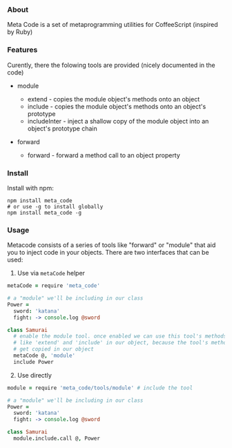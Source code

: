 ### About

Meta Code is a set of metaprogramming utilities for CoffeeScript (inspired by Ruby)

### Features

Curently, there the folowing tools are provided (nicely documented in the code)

* module
  - extend - copies the module object's methods onto an object
  - include - copies the module object's methods onto an object's prototype
  - includeInter - inject a shallow copy of the module object into an object's prototype chain
  
* forward
  - forward - forward a method call to an object property

### Install

Install with npm:

```shell
npm install meta_code
# or use -g to install globally
npm install meta_code -g
```

### Usage

Metacode consists of a series of tools like "forward" or "module" that aid you to inject code in your objects.
There are two interfaces that can be used:

1. Use via `metaCode` helper

```coffeescript
metaCode = require 'meta_code'

# a "module" we'll be including in our class
Power =
  sword: 'katana'
  fight: -> console.log @sword

class Samurai
  # enable the module tool. once enabled we can use this tool's methods 
  # like 'extend' and 'include' in our object, because the tool's methods 
  # get copied in our object
  metaCode @, 'module'
  include Power
```

2. Use directly

```coffeescript
module = require 'meta_code/tools/module' # include the tool

# a "module" we'll be including in our class
Power =
  sword: 'katana'
  fight: -> console.log @sword

class Samurai
  module.include.call @, Power
```
